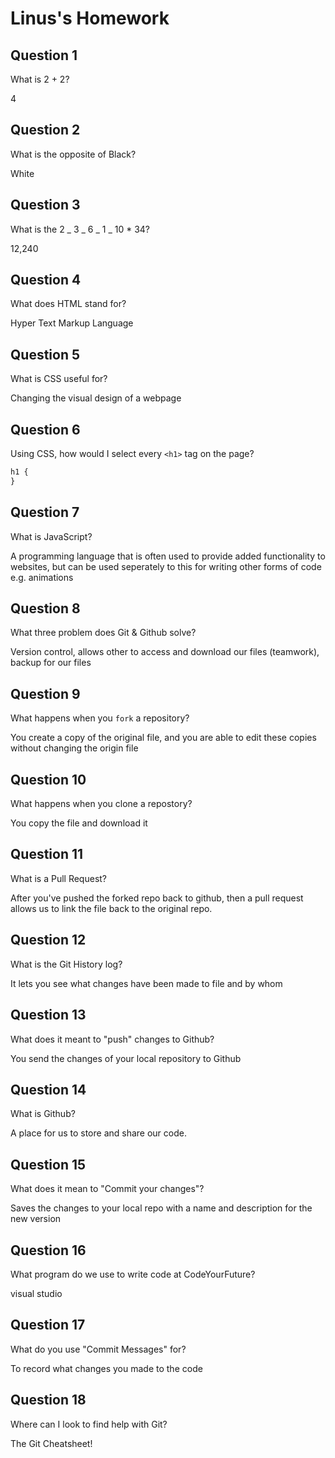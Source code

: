 # Linus's Homework

## Question 1

What is 2 + 2?

4

## Question 2

What is the opposite of Black?

White

## Question 3

What is the 2 _ 3 _ 6 _ 1 _ 10 \* 34?

12,240

## Question 4

What does HTML stand for?

Hyper Text Markup Language

## Question 5

What is CSS useful for?

Changing the visual design of a webpage

## Question 6

Using CSS, how would I select every `<h1>` tag on the page?

```css
h1 {
}
```

## Question 7

What is JavaScript?

A programming language that is often used to provide added functionality to websites, but can be used seperately to this for writing other forms of code e.g. animations

## Question 8

What three problem does Git & Github solve?

Version control, allows other to access and download our files (teamwork), backup for our files

## Question 9

What happens when you `fork` a repository?

You create a copy of the original file, and you are able to edit these copies without changing the origin file

## Question 10

What happens when you clone a repostory?

You copy the file and download it

## Question 11

What is a Pull Request?

After you've pushed the forked repo back to github, then a pull request allows us to link the file back to the original repo.

## Question 12

What is the Git History log?

It lets you see what changes have been made to file and by whom

## Question 13

What does it meant to "push" changes to Github?

You send the changes of your local repository to Github

## Question 14

What is Github?

A place for us to store and share our code.

## Question 15

What does it mean to "Commit your changes"?

Saves the changes to your local repo with a name and description for the new version

## Question 16

What program do we use to write code at CodeYourFuture?

visual studio

## Question 17

What do you use "Commit Messages" for?

To record what changes you made to the code

## Question 18

Where can I look to find help with Git?

The Git Cheatsheet!
